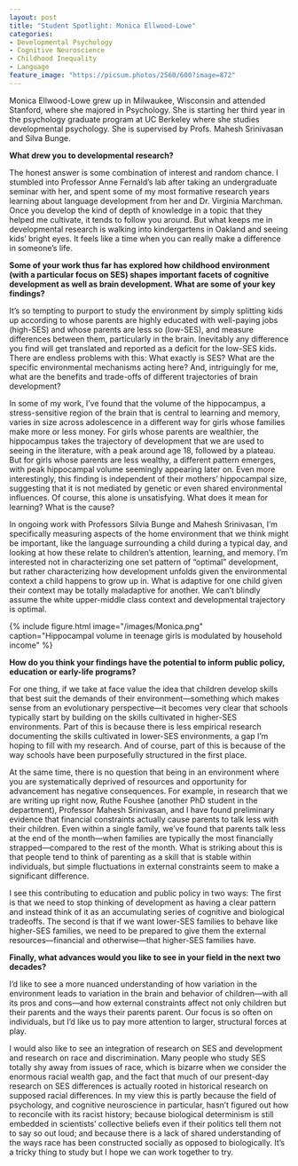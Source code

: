 ```yaml
---
layout: post
title: "Student Spotlight: Monica Ellwood-Lowe"
categories: 
- Developmental Psychology
- Cognitive Neuroscience
- Childhood Inequality
- Language
feature_image: "https://picsum.photos/2560/600?image=872"
---
```


Monica Ellwood-Lowe grew up in Milwaukee, Wisconsin and attended Stanford, where she majored in Psychology.
She is starting her third year in the psychology graduate program at UC Berkeley where she studies 
developmental psychology. She is supervised by Profs. Mahesh Srinivasan and Silva Bunge. 

**What drew you to developmental research?**

The honest answer is some combination of interest and random chance. I stumbled into Professor Anne Fernald’s lab after taking an undergraduate seminar with her, and spent some of my most formative research years learning about language development from her and Dr. Virginia Marchman. Once you develop the kind of depth of knowledge in a topic that they helped me cultivate, it tends to follow you around. But what keeps me in developmental research is walking into kindergartens in Oakland and seeing kids’ bright eyes. It feels like a time when you can really make a difference in someone’s life.

**Some of your work thus far has explored how childhood environment (with a particular focus on SES) shapes important facets of cognitive development as well as brain development. What are some of your key findings?**

It’s so tempting to purport to study the environment by simply splitting kids up according to whose parents are highly educated with well-paying jobs (high-SES) and whose parents are less so (low-SES), and measure differences between them, particularly in the brain. Inevitably any difference you find will get translated and reported as a deficit for the low-SES kids. There are endless problems with this: What exactly is SES? What are the specific environmental mechanisms acting here? And, intriguingly for me, what are the benefits and trade-offs of different trajectories of brain development? 

In some of my work, I’ve found that the volume of the hippocampus, a stress-sensitive region of the brain that is central to learning and memory, varies in size across adolescence in a different way for girls whose families make more or less money. For girls whose parents are wealthier, the hippocampus takes the trajectory of development that we are used to seeing in the literature, with a peak around age 18, followed by a plateau. But for girls whose parents are less wealthy, a different pattern emerges, with peak hippocampal volume seemingly appearing later on. Even more interestingly, this finding is independent of their mothers’ hippocampal size, suggesting that it is not mediated by genetic or even shared environmental influences. Of course, this alone is unsatisfying. What does it mean for learning? What is the cause?

In ongoing work with Professors Silvia Bunge and Mahesh Srinivasan, I’m specifically measuring aspects of the home environment that we think might be important, like the language surrounding a child during a typical day, and looking at how these relate to children’s attention, learning, and memory. I’m interested not in characterizing one set pattern of “optimal” development, but rather characterizing how development unfolds given the environmental context a child happens to grow up in. What is adaptive for one child given their context may be totally maladaptive for another. We can’t blindly assume the white upper-middle class context and developmental trajectory is optimal.

{% include figure.html image="/images/Monica.png" caption="Hippocampal volume in teenage girls is modulated by household income" %}

**How do you think your findings have the potential to inform public policy, education or early-life programs?**

For one thing, if we take at face value the idea that children develop skills that best suit the demands of their environment—something which makes sense from an evolutionary perspective—it becomes very clear that schools typically start by building on the skills cultivated in higher-SES environments. Part of this is because there is less empirical research documenting the skills cultivated in lower-SES environments, a gap I’m hoping to fill with my research. And of course, part of this is because of the way schools have been purposefully structured in the first place.

At the same time, there is no question that being in an environment where you are systematically deprived of resources and opportunity for advancement has negative consequences. For example, in research that we are writing up right now, Ruthe Foushee (another PhD student in the department), Professor Mahesh Srinivasan, and I have found preliminary evidence that financial constraints actually cause parents to talk less with their children. Even within a single family, we’ve found that parents talk less at the end of the month—when families are typically the most financially strapped—compared to the rest of the month. What is striking about this is that people tend to think of parenting as a skill that is stable within individuals, but simple fluctuations in external constraints seem to make a significant difference. 

I see this contributing to education and public policy in two ways: The first is that we need to stop thinking of development as having a clear pattern and instead think of it as an accumulating series of cognitive and biological tradeoffs. The second is that if we want lower-SES families to behave like higher-SES families, we need to be prepared to give them the external resources—financial and otherwise—that higher-SES families have. 

**Finally, what advances would you like to see in your field in the next two decades?**

I’d like to see a more nuanced understanding of how variation in the environment leads to variation in the brain and behavior of children—with all its pros and cons—and how external constraints affect not only children but their parents and the ways their parents parent. Our focus is so often on individuals, but I’d like us to pay more attention to larger, structural forces at play.

I would also like to see an integration of research on SES and development and research on race and discrimination. Many people who study SES totally shy away from issues of race, which is bizarre when we consider the enormous racial wealth gap, and the fact that much of our present-day research on SES differences is actually rooted in historical research on supposed racial differences. In my view this is partly because the field of psychology, and cognitive neuroscience in particular, hasn’t figured out how to reconcile with its racist history; because biological determinism is still embedded in scientists’ collective beliefs even if their politics tell them not to say so out loud; and because there is a lack of shared understanding of the ways race has been constructed socially as opposed to biologically. It’s a tricky thing to study but I hope we can work together to try. 

